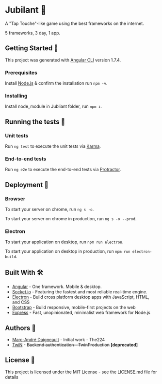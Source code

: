 # Jubilant 🐎

A "Tap Touche"-like game using the best frameworks on the internet.

5 frameworks, 3 day, 1 app.

## Getting Started 🤗

This project was generated with [Angular CLI](https://github.com/angular/angular-cli) version 1.7.4.

### Prerequisites

Install [Node.js](https://nodejs.org/en/) & confirm the installation run `npm -v`. 

### Installing

Install node_module in Jubliant folder, run `npm i`.

## Running the tests 🤖

### Unit tests

Run `ng test` to execute the unit tests via [Karma](https://karma-runner.github.io).

### End-to-end tests

Run `ng e2e` to execute the end-to-end tests via [Protractor](http://www.protractortest.org/).

## Deployment 🤪

### Browser

To start your server on chrome, run `ng s -o`.

To start your server on chrome in production, run `ng s -o --prod`.

### Electron

To start your application on desktop, run `npm run electron`.

To start your application on desktop in production, run `npm run electron-build`.

## Built With 🛠

 * [Angular](https://angular.io/) - One framework. Mobile & desktop.
 * [Socket.io](https://socket.io/) - Featuring the fastest and most reliable real-time engine.
 * [Electron](https://electronjs.org/) - Build cross platform desktop apps with JavaScript, HTML, and CSS
 * [Bootstrap](https://getbootstrap.com/) - Build responsive, mobile-first projects on the web
 * [Express](https://expressjs.com/) - Fast, unopinionated, minimalist web framework for Node.js

## Authors 🧐
 * [Marc-André Daigneault](https://github.com/The224) - Initial work - The224
 * [TwiN](https://github.com/TwinProduction) - ~~Backend authentication - TwinProduction~~ __[deprecated]__

## License 🔑
This project is licensed under the MIT License - see the [LICENSE.md](https://github.com/The224/Jubilant/blob/master/LICENSE) file for details
